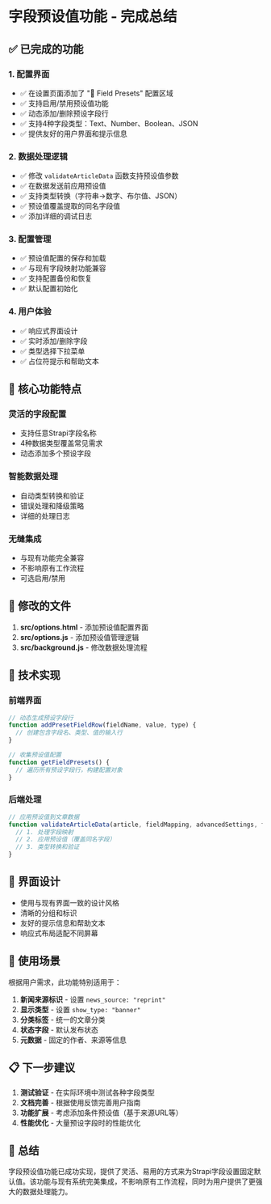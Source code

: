 # 字段预设值功能 - 完成总结

## ✅ 已完成的功能

### 1. 配置界面
- ✅ 在设置页面添加了 "🎯 Field Presets" 配置区域
- ✅ 支持启用/禁用预设值功能
- ✅ 动态添加/删除预设字段行
- ✅ 支持4种字段类型：Text、Number、Boolean、JSON
- ✅ 提供友好的用户界面和提示信息

### 2. 数据处理逻辑
- ✅ 修改 `validateArticleData` 函数支持预设值参数
- ✅ 在数据发送前应用预设值
- ✅ 支持类型转换（字符串→数字、布尔值、JSON）
- ✅ 预设值覆盖提取的同名字段值
- ✅ 添加详细的调试日志

### 3. 配置管理
- ✅ 预设值配置的保存和加载
- ✅ 与现有字段映射功能兼容
- ✅ 支持配置备份和恢复
- ✅ 默认配置初始化

### 4. 用户体验
- ✅ 响应式界面设计
- ✅ 实时添加/删除字段
- ✅ 类型选择下拉菜单
- ✅ 占位符提示和帮助文本

## 🎯 核心功能特点

### 灵活的字段配置
- 支持任意Strapi字段名称
- 4种数据类型覆盖常见需求
- 动态添加多个预设字段

### 智能数据处理
- 自动类型转换和验证
- 错误处理和降级策略
- 详细的处理日志

### 无缝集成
- 与现有功能完全兼容
- 不影响原有工作流程
- 可选启用/禁用

## 📁 修改的文件

1. **src/options.html** - 添加预设值配置界面
2. **src/options.js** - 添加预设值管理逻辑
3. **src/background.js** - 修改数据处理流程

## 🔧 技术实现

### 前端界面
```javascript
// 动态生成预设字段行
function addPresetFieldRow(fieldName, value, type) {
  // 创建包含字段名、类型、值的输入行
}

// 收集预设值配置
function getFieldPresets() {
  // 遍历所有预设字段行，构建配置对象
}
```

### 后端处理
```javascript
// 应用预设值到文章数据
function validateArticleData(article, fieldMapping, advancedSettings, fieldPresets) {
  // 1. 处理字段映射
  // 2. 应用预设值（覆盖同名字段）
  // 3. 类型转换和验证
}
```

## 🎨 界面设计

- 使用与现有界面一致的设计风格
- 清晰的分组和标识
- 友好的提示信息和帮助文本
- 响应式布局适配不同屏幕

## 🚀 使用场景

根据用户需求，此功能特别适用于：

1. **新闻来源标识** - 设置 `news_source: "reprint"`
2. **显示类型** - 设置 `show_type: "banner"`
3. **分类标签** - 统一的文章分类
4. **状态字段** - 默认发布状态
5. **元数据** - 固定的作者、来源等信息

## 📋 下一步建议

1. **测试验证** - 在实际环境中测试各种字段类型
2. **文档完善** - 根据使用反馈完善用户指南
3. **功能扩展** - 考虑添加条件预设值（基于来源URL等）
4. **性能优化** - 大量预设字段时的性能优化

## 🎉 总结

字段预设值功能已成功实现，提供了灵活、易用的方式来为Strapi字段设置固定默认值。该功能与现有系统完美集成，不影响原有工作流程，同时为用户提供了更强大的数据处理能力。 